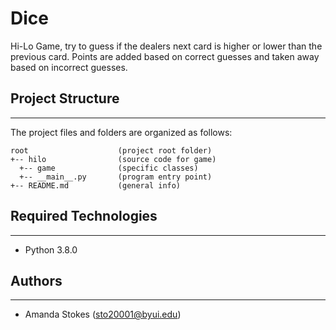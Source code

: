 # Dice
Hi-Lo Game, try to guess if the dealers next card is higher or lower than the previous card. Points are added based on correct guesses and taken away based on incorrect guesses.

## Project Structure
---
The project files and folders are organized as follows:
```
root                    (project root folder)
+-- hilo                (source code for game)
  +-- game              (specific classes)
  +-- __main__.py       (program entry point)
+-- README.md           (general info)
```

## Required Technologies
---
* Python 3.8.0

## Authors
---
* Amanda Stokes (sto20001@byui.edu)
